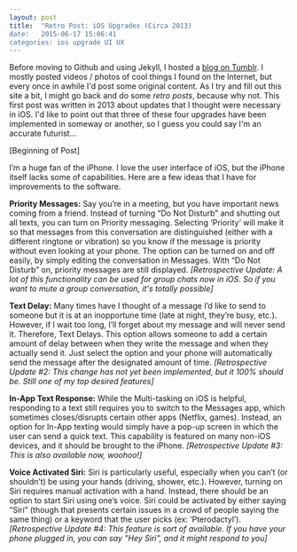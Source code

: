 ```yaml
---
layout: post
title:  "Retro Post: iOS Upgrades (Circa 2013)
date:   2015-06-17 15:06:41
categories: ios upgrade UI UX
---
```


Before moving to Github and using Jekyll, I hosted a [blog on Tumblr](http://ben-tanen.tumblr.com/). I mostly posted videos / photos of cool things I found on the Internet, but every once in awhile I'd post some original content. As I try and fill out this site a bit, I might go back and do some *retro posts*, because why not. This first post was written in 2013 about updates that I thought were necessary in iOS. I'd like to point out that three of these four upgrades have been implemented in someway or another, so I guess you could say I'm an accurate futurist...

[Beginning of Post]

I’m a huge fan of the iPhone. I love the user interface of iOS, but the iPhone itself lacks some of capabilities. Here are a few ideas that I have for improvements to the software.

**Priority Messages:** Say you’re in a meeting, but you have important news coming from a friend. Instead of turning “Do Not Disturb” and shutting out all texts, you can turn on Priority messaging. Selecting ‘Priority’ will make it so that messages from this conversation are distinguished (either with a different ringtone or vibration) so you know if the message is priority without even looking at your phone. The option can be turned on and off easily, by simply editing the conversation in Messages. With “Do Not Disturb” on, priority messages are still displayed. *[Retrospective Update: A lot of this functionality can be used for group chats now in iOS. So if you want to mute a group conversation, it's totally possible]*

**Text Delay:** Many times have I thought of a message I’d like to send to someone but it is at an inopportune time (late at night, they’re busy, etc.). However, if I wait too long, I’ll forget about my message and will never send it. Therefore, Text Delays. This option allows someone to add a certain amount of delay between when they write the message and when they actually send it. Just select the option and your phone will automatically send the message after the designated amount of time. *[Retrospective Update #2: This change has not yet been implemented, but it 100% should be. Still one of my top desired features]*

**In-App Text Response:** While the Multi-tasking on iOS is helpful, responding to a text still requires you to switch to the Messages app, which sometimes closes/disrupts certain other apps (Netflix, games). Instead, an option for In-App texting would simply have a pop-up screen in which the user can send a quick text. This capability is featured on many non-iOS devices, and it should be brought to the iPhone. *[Retrospective Update #3: This is also available now, woohoo!]*

**Voice Activated Siri:** Siri is particularly useful, especially when you can’t (or shouldn’t) be using your hands (driving, shower, etc.). However, turning on Siri requires manual activation with a hand. Instead, there should be an option to start Siri using one’s voice. Siri could be activated by either saying “Siri” (though that presents certain issues in a crowd of people saying the same thing) or a keyword that the user picks (ex: ‘Pterodactyl’). *[Retrospective Update #4: This feature is sort of available. If you have your phone plugged in, you can say "Hey Siri", and it might respond to you]*